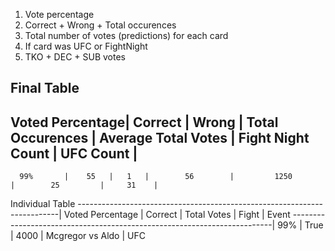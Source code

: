 1. Vote percentage
2. Correct + Wrong + Total occurences
3. Total number of votes (predictions) for each card 
4. If card was UFC or FightNight
5. TKO + DEC + SUB votes



Final Table
------------------------------------------------------------------------------------------------------------
Voted Percentage| Correct | Wrong | Total Occurences | Average Total Votes | Fight Night Count | UFC Count |
------------------------------------------------------------------------------------------------------------
      99%       |    55   |   1   |        56        |         1250        |        25         |     31    |



Individual Table
-------------------------------------------------------------------------|
Voted Percentage | Correct | Total Votes |       Fight          |  Event
-------------------------------------------------------------------------|
      99%        |  True   |    4000     |   Mcgregor vs Aldo   |   UFC

